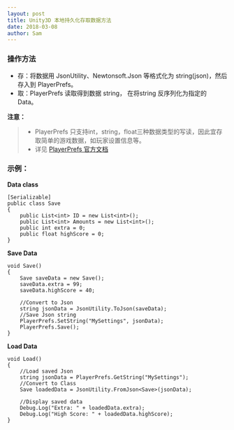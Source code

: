 ```yaml
---
layout: post
title: Unity3D 本地持久化存取数据方法
date: 2018-03-08
author: Sam
---
```


### 操作方法

* 存：将数据用 JsonUtility、Newtonsoft.Json 等格式化为 string(json)，然后存入到 PlayerPrefs。
* 取：PlayerPrefs 读取得到数据 string， 在将string 反序列化为指定的 Data。

**注意：**

>* PlayerPrefs 只支持int，string，float三种数据类型的写读，因此宜存取简单的游戏数据，如玩家设置信息等。
>* 详见 [PlayerPrefs 官方文档](https://docs.unity3d.com/ScriptReference/PlayerPrefs.html)

### 示例：

**Data class**

```
[Serializable]
public class Save
{
    public List<int> ID = new List<int>();
    public List<int> Amounts = new List<int>();
    public int extra = 0;
    public float highScore = 0;
}
```

**Save Data**

```
void Save()
{
    Save saveData = new Save();
    saveData.extra = 99;
    saveData.highScore = 40;

    //Convert to Json
    string jsonData = JsonUtility.ToJson(saveData);
    //Save Json string
    PlayerPrefs.SetString("MySettings", jsonData);
    PlayerPrefs.Save();
}
```

**Load Data**

```
void Load()
{
    //Load saved Json
    string jsonData = PlayerPrefs.GetString("MySettings");
    //Convert to Class
    Save loadedData = JsonUtility.FromJson<Save>(jsonData);

    //Display saved data
    Debug.Log("Extra: " + loadedData.extra);
    Debug.Log("High Score: " + loadedData.highScore);
}
```